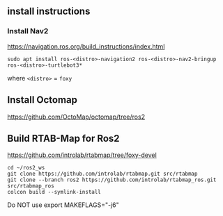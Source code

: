 ## install instructions

### Install Nav2
https://navigation.ros.org/build_instructions/index.html
```
sudo apt install ros-<distro>-navigation2 ros-<distro>-nav2-bringup ros-<distro>-turtlebot3*
```
where `<distro>` = `foxy`

## Install Octomap
https://github.com/OctoMap/octomap/tree/ros2


## Build RTAB-Map for Ros2
https://github.com/introlab/rtabmap/tree/foxy-devel

```
cd ~/ros2_ws
git clone https://github.com/introlab/rtabmap.git src/rtabmap
git clone --branch ros2 https://github.com/introlab/rtabmap_ros.git src/rtabmap_ros
colcon build --symlink-install
```
Do NOT use  export MAKEFLAGS="-j6"
